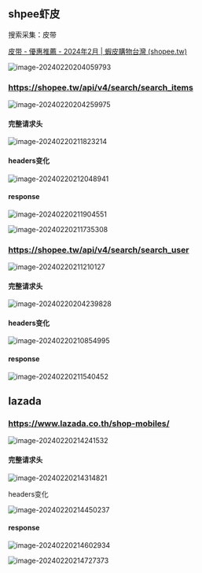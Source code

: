 ## shpee虾皮

搜索采集：皮带

[皮带 - 優惠推薦 - 2024年2月 | 蝦皮購物台灣 (shopee.tw)](https://shopee.tw/search?keyword=皮带)

![image-20240220204059793](pics/shpee虾皮/image-20240220204059793.png)

### https://shopee.tw/api/v4/search/search_items

![image-20240220204259975](pics/shpee虾皮/image-20240220204259975.png)

#### 完整请求头

![image-20240220211823214](pics/shpee虾皮/image-20240220211823214.png)

#### headers变化

![image-20240220212048941](pics/shpee虾皮/image-20240220212048941.png)

#### response

![image-20240220211904551](pics/shpee虾皮/image-20240220211904551.png)

![image-20240220211735308](pics/shpee虾皮/image-20240220211735308.png)

### https://shopee.tw/api/v4/search/search_user

![image-20240220211210127](pics/shpee虾皮/image-20240220211210127.png)

#### 完整请求头

![image-20240220204239828](pics/shpee虾皮/image-20240220204239828.png)

#### headers变化

![image-20240220210854995](pics/shpee虾皮/image-20240220210854995.png)

#### response

![image-20240220211540452](pics/shpee虾皮/image-20240220211540452.png)

## lazada

### https://www.lazada.co.th/shop-mobiles/

![image-20240220214241532](pics/shpee虾皮/image-20240220214241532.png)

#### 完整请求头

![image-20240220214314821](pics/shpee虾皮/image-20240220214314821.png)

headers变化

![image-20240220214450237](pics/shpee虾皮/image-20240220214450237.png)

#### response

![image-20240220214602934](pics/shpee虾皮/image-20240220214602934.png)

![image-20240220214727373](pics/shpee虾皮/image-20240220214727373.png)